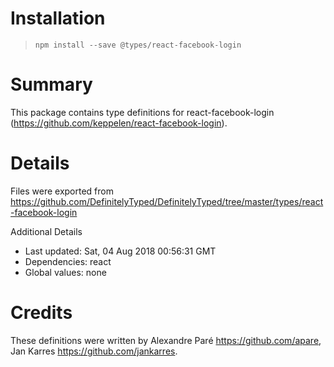 # Installation
> `npm install --save @types/react-facebook-login`

# Summary
This package contains type definitions for react-facebook-login (https://github.com/keppelen/react-facebook-login).

# Details
Files were exported from https://github.com/DefinitelyTyped/DefinitelyTyped/tree/master/types/react-facebook-login

Additional Details
 * Last updated: Sat, 04 Aug 2018 00:56:31 GMT
 * Dependencies: react
 * Global values: none

# Credits
These definitions were written by Alexandre Paré <https://github.com/apare>, Jan Karres <https://github.com/jankarres>.
